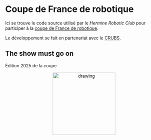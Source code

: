 # Coupe de France de robotique

Ici se trouve le code source utilisé par le *Hermine Robotic Club* pour participer 
à la [coupe de France de robotique](https://www.coupederobotique.fr).

Le développement se fait en partenariat avec le 
[CRUBS](https://clubrobotiqueubs.wixsite.com/crubs).

## The show must go on

Édition 2025 de la coupe

<p align="center">
<img src="https://www.coupederobotique.fr/wp-content/uploads/logo-1-400x566.png" alt="drawing" height="200">
</p>
